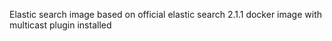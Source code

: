 Elastic search image based on official elastic search 2.1.1 docker image with multicast plugin installed